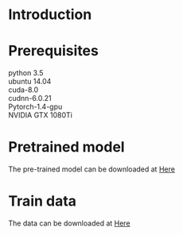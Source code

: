 # Introduction
# Prerequisites  
python 3.5  
ubuntu 14.04  
cuda-8.0  
cudnn-6.0.21  
Pytorch-1.4-gpu  
NVIDIA GTX 1080Ti  
# Pretrained model
The pre-trained model can be downloaded at [Here](https://www.google.com.hk/)
# Train data
The data can be downloaded at [Here](https://www.google.com.hk/)
